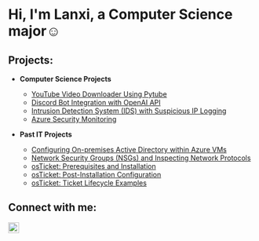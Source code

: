 <h1>Hi, I'm Lanxi, a <a href="https://linkedin.com/in/lanxilin"></a>Computer Science major☺</h1>

<h2> Projects:</h2>

- <b>Computer Science Projects</b>
  - [YouTube Video Downloader Using Pytube](https://github.com/player1notfound/ytdownloader/tree/main)
  - [Discord Bot Integration with OpenAI API](https://github.com/player1notfound/gpt-bot/tree/main)
  - [Intrusion Detection System (IDS) with Suspicious IP Logging](https://github.com/player1notfound/ids/tree/main)
  - [Azure Security Monitoring](https://github.com/player1notfound/hp/tree/main)

- <b>Past IT Projects</b>
  - [Configuring On-premises Active Directory within Azure VMs](https://github.com/player1notfound/configure-ad)
  - [Network Security Groups (NSGs) and Inspecting Network Protocols](https://github.com/player1notfound/azure-network-protocols)
  - [osTicket: Prerequisites and Installation](https://github.com/player1notfound/osticket-prereqs)
  - [osTicket: Post-Installation Configuration](https://github.com/player1notfound/post-install-config)
  - [osTicket: Ticket Lifecycle Examples](https://github.com/player1notfound/ticket-lifecycle)

<h2>Connect with me:</h2>

[<img align="left" alt="Lanxi | LinkedIn" width="22px" src="https://cdn.jsdelivr.net/npm/simple-icons@v3/icons/linkedin.svg" />][linkedin]

[linkedin]: https://linkedin.com/in/lanxilin
